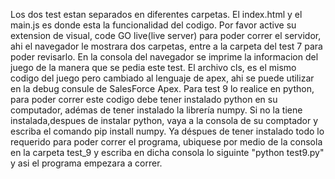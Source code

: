 Los dos test estan separados en diferentes carpetas.
El index.html y el main.js es donde esta la funcionalidad del codigo. Por favor active su extension de visual, code GO live(live server) para poder correr el servidor, ahi el navegador le mostrara dos carpetas, entre a la carpeta del test 7 para poder revisarlo. En la consola del navegador se imprime la informacion del juego de la manera que se pedia este test.
El archivo cls, es el mismo codigo del juego pero cambiado al lenguaje de apex, ahi se puede utilizar en la debug consule de
SalesForce Apex.
Para test 9 lo realice en python, para poder correr este codigo debe tener instalado python en su computador, adémas de tener instalado la librería numpy. Si no la tiene instalada,despues de instalar python, vaya a la consola de su comptador y escriba el comando pip install numpy.
Ya déspues de tener instalado todo lo requerido para poder correr el programa, ubiquese por medio de la consola en la carpeta test_9 y escriba en dicha consola lo siguinte "python test9.py" y asi el programa empezara a correr. 
